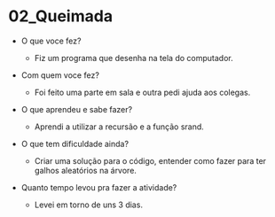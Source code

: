 # 02_Queimada
-	O que voce fez?

    * Fiz um programa que desenha na tela do computador.

-	Com quem voce fez?

    * Foi feito uma parte em sala e outra pedi ajuda aos colegas.
-	O que aprendeu e sabe fazer?

    * Aprendi a utilizar a recursão e a função srand.

-	O que tem dificuldade ainda?

    * Criar uma solução para o código, entender como fazer para ter galhos aleatórios na árvore.

-	Quanto tempo levou pra fazer a atividade?

    * Levei em torno de uns 3 dias.